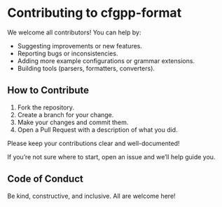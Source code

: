 # Contributing to cfgpp-format

We welcome all contributors! You can help by:

- Suggesting improvements or new features.
- Reporting bugs or inconsistencies.
- Adding more example configurations or grammar extensions.
- Building tools (parsers, formatters, converters).

## How to Contribute

1. Fork the repository.
2. Create a branch for your change.
3. Make your changes and commit them.
4. Open a Pull Request with a description of what you did.

Please keep your contributions clear and well-documented!

If you’re not sure where to start, open an issue and we’ll help guide you.

## Code of Conduct

Be kind, constructive, and inclusive. All are welcome here!
